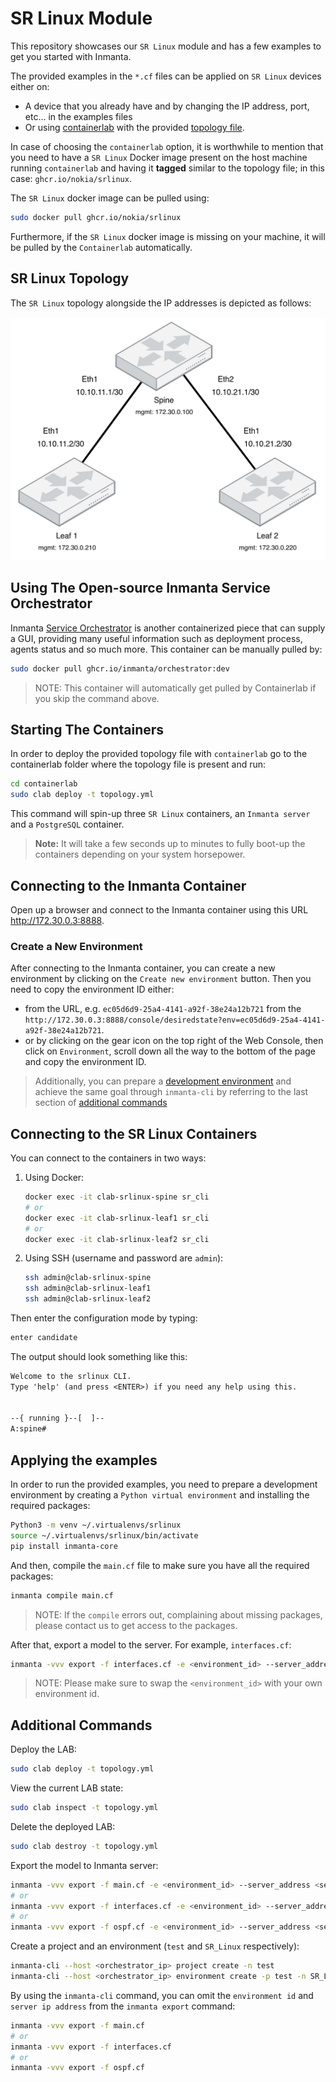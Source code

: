 # SR Linux Module

This repository showcases our `SR Linux` module and has a few examples to get you started with Inmanta.

The provided examples in the `*.cf` files can be applied on `SR Linux` devices either on:

* A device that you already have and by changing the IP address, port, etc... in the examples files
* Or using [containerlab](https://containerlab.srlinux.dev/) with the provided [topology file](containerlab/topology.yml).

In case of choosing the `containerlab` option, it is worthwhile to mention that you need to have a `SR Linux` Docker image present on the host machine running `containerlab` and having it **tagged** similar to the topology file; in this case: `ghcr.io/nokia/srlinux`.

The `SR Linux` docker image can be pulled using:

```bash
sudo docker pull ghcr.io/nokia/srlinux
```

Furthermore, if the `SR Linux` docker image is missing on your machine, it will be pulled by the `Containerlab` automatically.

## SR Linux Topology

The `SR Linux` topology alongside the IP addresses is depicted as follows:

![srlinux.png](containerlab/srlinux.png)

## Using The Open-source Inmanta Service Orchestrator

Inmanta [Service Orchestrator](https://inmanta.com/service-orchestrator/) is another containerized piece that can supply a GUI, providing many useful information such as deployment process, agents status and so much more. This container can be manually pulled by:

```bash
sudo docker pull ghcr.io/inmanta/orchestrator:dev
```

> NOTE: This container will automatically get pulled by Containerlab if you skip the command above.

## Starting The Containers

In order to deploy the provided topology file with `containerlab` go to the containerlab folder where the topology file is present and run:

```bash
cd containerlab
sudo clab deploy -t topology.yml
```

This command will spin-up three `SR Linux` containers, an `Inmanta server` and a `PostgreSQL` container.

> **Note:** It will take a few seconds up to minutes to fully boot-up the containers depending on your system horsepower.

## Connecting to the Inmanta Container

Open up a browser and connect to the Inmanta container using this URL <http://172.30.0.3:8888>.

### Create a New Environment

After connecting to the Inmanta container, you can create a new environment by clicking on the `Create new environment` button. Then you need to copy the environment ID either:

* from the URL, e.g. `ec05d6d9-25a4-4141-a92f-38e24a12b721` from the `http://172.30.0.3:8888/console/desiredstate?env=ec05d6d9-25a4-4141-a92f-38e24a12b721`.
* or by clicking on the gear icon on the top right of the Web Console, then click on `Environment`, scroll down all the way to the bottom of the page and copy the environment ID.

> Additionally, you can prepare a [development environment](#applying-the-examples) and achieve the same goal through `inmanta-cli` by referring to the last section of [additional commands](#additional-commands)

## Connecting to the SR Linux Containers

You can connect to the containers in two ways:

1. Using Docker:

   ```bash
   docker exec -it clab-srlinux-spine sr_cli
   # or
   docker exec -it clab-srlinux-leaf1 sr_cli
   # or
   docker exec -it clab-srlinux-leaf2 sr_cli
   ```

2. Using SSH (username and password are `admin`):

   ```bash
   ssh admin@clab-srlinux-spine
   ssh admin@clab-srlinux-leaf1
   ssh admin@clab-srlinux-leaf2
   ```

Then enter the configuration mode by typing:

```bash
enter candidate
```

The output should look something like this:

```txt
Welcome to the srlinux CLI.
Type 'help' (and press <ENTER>) if you need any help using this.


--{ running }--[  ]--
A:spine#
```

## Applying the examples

In order to run the provided examples, you need to prepare a development environment by creating a `Python virtual environment` and installing the required packages:

```bash
Python3 -m venv ~/.virtualenvs/srlinux
source ~/.virtualenvs/srlinux/bin/activate
pip install inmanta-core
```

And then, compile the `main.cf` file to make sure you have all the required packages:

```bash
inmanta compile main.cf
```

> NOTE: If the `compile` errors out, complaining about missing packages, please contact us to get access to the packages.

After that, export a model to the server. For example, `interfaces.cf`:

```bash
inmanta -vvv export -f interfaces.cf -e <environment_id> --server_address 172.30.0.3
```

> NOTE: Please make sure to swap the `<environment_id>` with your own environment id.

## Additional Commands

Deploy the LAB:

```sh
sudo clab deploy -t topology.yml
```

View the current LAB state:

```sh
sudo clab inspect -t topology.yml
```

Delete the deployed LAB:

```sh
sudo clab destroy -t topology.yml
```

Export the model to Inmanta server:

```sh
inmanta -vvv export -f main.cf -e <environment_id> --server_address <server_ip_address>
# or
inmanta -vvv export -f interfaces.cf -e <environment_id> --server_address <server_ip_address>
# or
inmanta -vvv export -f ospf.cf -e <environment_id> --server_address <server_ip_address>
```

Create a project and an environment (`test` and `SR_Linux` respectively):

```bash
inmanta-cli --host <orchestrator_ip> project create -n test
inmanta-cli --host <orchestrator_ip> environment create -p test -n SR_Linux --save
```

By using the `inmanta-cli` command, you can omit the `environment id` and `server ip address` from the `inmanta export` command:

```bash
inmanta -vvv export -f main.cf
# or
inmanta -vvv export -f interfaces.cf
# or
inmanta -vvv export -f ospf.cf
```
